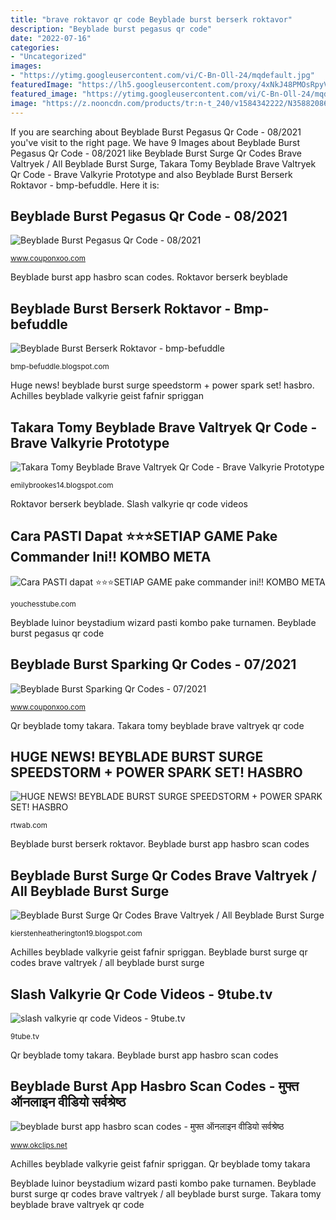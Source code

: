 ```yaml
---
title: "brave roktavor qr code Beyblade burst berserk roktavor"
description: "Beyblade burst pegasus qr code"
date: "2022-07-16"
categories:
- "Uncategorized"
images:
- "https://ytimg.googleusercontent.com/vi/C-Bn-Oll-24/mqdefault.jpg"
featuredImage: "https://lh5.googleusercontent.com/proxy/4xNkJ48PMOsRpyVPJE36qpoWISnAmhIcIIoaHyp4EJK7-lEPoED59R5bMuRiGYMlh2OOmIX_jI4ZOO7aa0uMUATVTbTAsLDXHzwooVzKcA=w1200-h630-p-k-no-nu"
featured_image: "https://ytimg.googleusercontent.com/vi/C-Bn-Oll-24/mqdefault.jpg"
image: "https://z.nooncdn.com/products/tr:n-t_240/v1584342222/N35882086A_1.jpg"
---
```


If you are searching about Beyblade Burst Pegasus Qr Code - 08/2021 you've visit to the right page. We have 9 Images about Beyblade Burst Pegasus Qr Code - 08/2021 like Beyblade Burst Surge Qr Codes Brave Valtryek / All Beyblade Burst Surge, Takara Tomy Beyblade Brave Valtryek Qr Code - Brave Valkyrie Prototype and also Beyblade Burst Berserk Roktavor - bmp-befuddle. Here it is:

## Beyblade Burst Pegasus Qr Code - 08/2021

![Beyblade Burst Pegasus Qr Code - 08/2021](https://i3.ytimg.com/vi/hiPAxDjRzRg/hqdefault.jpg "Beyblade burst sparking qr codes")

<small>www.couponxoo.com</small>

Beyblade burst app hasbro scan codes. Roktavor berserk beyblade

## Beyblade Burst Berserk Roktavor - Bmp-befuddle

![Beyblade Burst Berserk Roktavor - bmp-befuddle](https://z.nooncdn.com/products/tr:n-t_240/v1584342222/N35882086A_1.jpg "Roktavor berserk beyblade")

<small>bmp-befuddle.blogspot.com</small>

Huge news! beyblade burst surge speedstorm + power spark set! hasbro. Achilles beyblade valkyrie geist fafnir spriggan

## Takara Tomy Beyblade Brave Valtryek Qr Code - Brave Valkyrie Prototype

![Takara Tomy Beyblade Brave Valtryek Qr Code - Brave Valkyrie Prototype](https://lh5.googleusercontent.com/proxy/4xNkJ48PMOsRpyVPJE36qpoWISnAmhIcIIoaHyp4EJK7-lEPoED59R5bMuRiGYMlh2OOmIX_jI4ZOO7aa0uMUATVTbTAsLDXHzwooVzKcA=w1200-h630-p-k-no-nu "Beyblade burst app hasbro scan codes")

<small>emilybrookes14.blogspot.com</small>

Roktavor berserk beyblade. Slash valkyrie qr code videos

## Cara PASTI Dapat ⭐⭐⭐SETIAP GAME Pake Commander Ini!! KOMBO META

![Cara PASTI dapat ⭐⭐⭐SETIAP GAME pake commander ini!! KOMBO META](https://i.ytimg.com/vi/3647E6Gn1Pw/maxresdefault.jpg "Beyblade burst berserk roktavor")

<small>youchesstube.com</small>

Beyblade luinor beystadium wizard pasti kombo pake turnamen. Beyblade burst pegasus qr code

## Beyblade Burst Sparking Qr Codes - 07/2021

![Beyblade Burst Sparking Qr Codes - 07/2021](https://i3.ytimg.com/vi/HPZqgrq2QZo/hqdefault.jpg "Qr beyblade tomy takara")

<small>www.couponxoo.com</small>

Qr beyblade tomy takara. Takara tomy beyblade brave valtryek qr code

## HUGE NEWS! BEYBLADE BURST SURGE SPEEDSTORM + POWER SPARK SET! HASBRO

![HUGE NEWS! BEYBLADE BURST SURGE SPEEDSTORM + POWER SPARK SET! HASBRO](https://ytimg.googleusercontent.com/vi/6Qk9Nbtasaw/mqdefault.jpg "Huge news! beyblade burst surge speedstorm + power spark set! hasbro")

<small>rtwab.com</small>

Beyblade burst berserk roktavor. Beyblade burst app hasbro scan codes

## Beyblade Burst Surge Qr Codes Brave Valtryek / All Beyblade Burst Surge

![Beyblade Burst Surge Qr Codes Brave Valtryek / All Beyblade Burst Surge](https://i.ytimg.com/vi/lYUObKgc5-c/maxresdefault.jpg "Fafnir beyblade luinor l6")

<small>kierstenheatherington19.blogspot.com</small>

Achilles beyblade valkyrie geist fafnir spriggan. Beyblade burst surge qr codes brave valtryek / all beyblade burst surge

## Slash Valkyrie Qr Code Videos - 9tube.tv

![slash valkyrie qr code Videos - 9tube.tv](https://ytimg.googleusercontent.com/vi/C-Bn-Oll-24/mqdefault.jpg "Huge news! beyblade burst surge speedstorm + power spark set! hasbro")

<small>9tube.tv</small>

Qr beyblade tomy takara. Beyblade burst app hasbro scan codes

## Beyblade Burst App Hasbro Scan Codes - मुफ्त ऑनलाइन वीडियो सर्वश्रेष्ठ

![beyblade burst app hasbro scan codes - मुफ्त ऑनलाइन वीडियो सर्वश्रेष्ठ](https://i.ytimg.com/vi/Q_mK_1K_df8/mqdefault.jpg "Beyblade burst sparking qr codes")

<small>www.okclips.net</small>

Achilles beyblade valkyrie geist fafnir spriggan. Qr beyblade tomy takara

Beyblade luinor beystadium wizard pasti kombo pake turnamen. Beyblade burst surge qr codes brave valtryek / all beyblade burst surge. Takara tomy beyblade brave valtryek qr code
